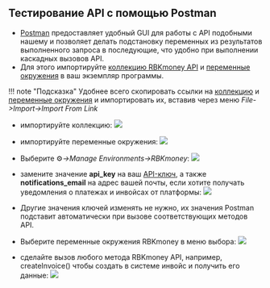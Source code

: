 <script>
    lightbox.option({
      'fadeDuration': 10,
      'imageFadeDuration': 10,
      'resizeDuration': 10,
      'wrapAround': true
    })
</script>

## Тестирование API с помощью Postman

- [Postman](https://www.getpostman.com/) предоставляет удобный GUI для работы с API подобными нашему и позволяет делать подстановку переменных из результатов выполненного запроса в последующие, что удобно при выполнении каскадных вызовов API.
- Для этого импортируйте [коллекцию RBKmoney API](/docs/payments/postman/RBKmoney.postman_collection.json) и [переменные окружения](/docs/payments/postman/RBKmoney.postman_environment.json) в ваш экземпляр программы.

!!! note "Подсказка" 
	Удобнее всего скопировать ссылки на [коллекцию](/docs/payments/postman/RBKmoney.postman_collection.json) и [переменные окружения](/docs/payments/postman/RBKmoney.postman_environment.json) и импортировать их, вставив через меню _File->Import->Import From Link_

- импортируйте коллекцию:
<a href="../../payments/postman/screenshots/postman-import-collection.png" data-lightbox="postman-import-collection" data-title="postman-import-collection.png"><img src="../../payments/postman/screenshots/postman-import-collection.png"></a>

- импортируйте переменные окружения:
<a href="../../payments/postman/screenshots/postman-import-env.png" data-lightbox="postman-import-env" data-title="postman-import-env.png"><img src="../../payments/postman/screenshots/postman-import-env.png"></a>

- Выберите &#9881;_->Manage Environments->RBKmoney_:
<a href="../../payments/postman/screenshots/postman-manage-env.png" data-lightbox="postman-manage-env" data-title="postman-manage-env.png"><img src="../../payments/postman/screenshots/postman-manage-env.png"></a>

- замените значение **api_key** на ваш [API-ключ](https://dashboard.rbk.money/tokenization), а также **notifications_email** на адрес вашей почты, если хотите получать уведомления о платежах и инвойсах от платформы:
<a href="../../payments/postman/screenshots/postman-paste-apikey.png" data-lightbox="postman-paste-apikey" data-title="postman-paste-apikey.png"><img src="../../payments/postman/screenshots/postman-paste-apikey.png"></a>

- Другие значения ключей изменять не нужно, их значения Postman подставит автоматически при вызове соответствующих методов API.

- Выберите переменные окружения RBKmoney в меню выбора:
<a href="../../payments/postman/screenshots/postman-choose-env.png" data-lightbox="postman-choose-env" data-title="postman-choose-env.png"><img src="../../payments/postman/screenshots/postman-choose-env.png"></a>

- сделайте вызов любого метода RBKmoney API, например, createInvoice() чтобы создать в системе инвойс и получить его данные:
<a href="../../payments/postman/screenshots/postman-api-call.png" data-lightbox="postman-api-call" data-title="postman-api-call.png"><img src="../../payments/postman/screenshots/postman-api-call.png"></a>
